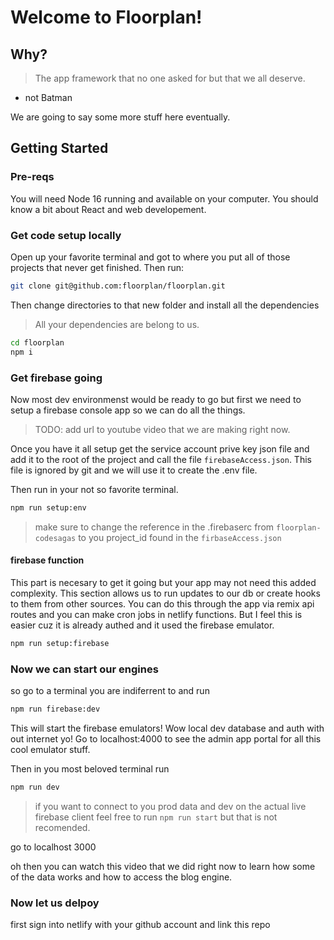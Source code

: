 # Welcome to Floorplan!

## Why?

> The app framework that no one asked for but that we all deserve.

- not Batman

We are going to say some more stuff here eventually.

## Getting Started

### Pre-reqs

You will need Node 16 running and available on your computer.
You should know a bit about React and web developement.

### Get code setup locally

Open up your favorite terminal and got to where you put all of those projects that never get finished.
Then run:

```sh
git clone git@github.com:floorplan/floorplan.git
```

Then change directories to that new folder and install all the dependencies

> All your dependencies are belong to us.

```sh
cd floorplan
npm i
```

### Get firebase going

Now most dev environmenst would be ready to go but first we need to setup a firebase console app so we can do all the things.

> TODO: add url to youtube video that we are making right now.

Once you have it all setup get the service account prive key json file and add it to the root of the project and call the file `firebaseAccess.json`. This file is ignored by git and we will use it to create the .env file.

Then run in your not so favorite terminal.

```sh
npm run setup:env
```

> make sure to change the reference in the .firebaserc from `floorplan-codesagas` to you project_id found in the `firbaseAccess.json`

#### firebase function

This part is necesary to get it going but your app may not need this added complexity.
This section allows us to run updates to our db or create hooks to them from other sources.
You can do this through the app via remix api routes and you can make cron jobs in netlify functions.
But I feel this is easier cuz it is already authed and it used the firebase emulator.

```sh
npm run setup:firebase
```

### Now we can start our engines

so go to a terminal you are indiferrent to and run

```sh
npm run firebase:dev
```

This will start the firebase emulators!
Wow local dev database and auth with out internet yo!
Go to localhost:4000 to see the admin app portal for all this cool emulator stuff.

Then in you most beloved terminal run

```sh
npm run dev
```

> if you want to connect to you prod data and dev on the actual live firebase client feel free to run `npm run start` but that is not recomended.

go to localhost 3000

oh then you can watch this video that we did right now to learn how some of the data works and how to access the blog engine.

### Now let us delpoy

first sign into netlify with your github account and link this repo
